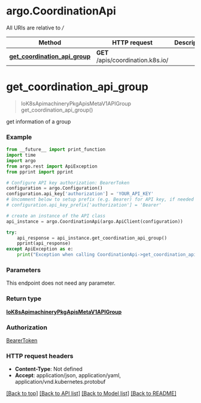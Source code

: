 # argo.CoordinationApi

All URIs are relative to */*

Method | HTTP request | Description
------------- | ------------- | -------------
[**get_coordination_api_group**](CoordinationApi.md#get_coordination_api_group) | **GET** /apis/coordination.k8s.io/ | 

# **get_coordination_api_group**
> IoK8sApimachineryPkgApisMetaV1APIGroup get_coordination_api_group()



get information of a group

### Example
```python
from __future__ import print_function
import time
import argo
from argo.rest import ApiException
from pprint import pprint

# Configure API key authorization: BearerToken
configuration = argo.Configuration()
configuration.api_key['authorization'] = 'YOUR_API_KEY'
# Uncomment below to setup prefix (e.g. Bearer) for API key, if needed
# configuration.api_key_prefix['authorization'] = 'Bearer'

# create an instance of the API class
api_instance = argo.CoordinationApi(argo.ApiClient(configuration))

try:
    api_response = api_instance.get_coordination_api_group()
    pprint(api_response)
except ApiException as e:
    print("Exception when calling CoordinationApi->get_coordination_api_group: %s\n" % e)
```

### Parameters
This endpoint does not need any parameter.

### Return type

[**IoK8sApimachineryPkgApisMetaV1APIGroup**](IoK8sApimachineryPkgApisMetaV1APIGroup.md)

### Authorization

[BearerToken](../README.md#BearerToken)

### HTTP request headers

 - **Content-Type**: Not defined
 - **Accept**: application/json, application/yaml, application/vnd.kubernetes.protobuf

[[Back to top]](#) [[Back to API list]](../README.md#documentation-for-api-endpoints) [[Back to Model list]](../README.md#documentation-for-models) [[Back to README]](../README.md)

